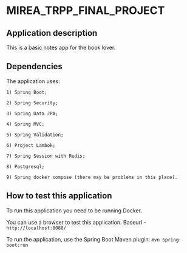 # MIREA_TRPP_FINAL_PROJECT
## Application description
This is a basic notes app for the book lover.

## Dependencies
The application uses: 

    1) Spring Boot;

    2) Spring Security;

    3) Spring Data JPA;

    4) Spring MVC;

    5) Spring Validation;

    6) Project Lambok;

    7) Spring Session with Redis;
    
    8) Postgresql;
    
    9) Spring docker compose (there may be problems in this place).

## How to test this application
To run this application you need to be running Docker.

You can use a browser to test this application. Baseurl - `http://localhost:8088/`

To run the application, use the Spring Boot Maven plugin: `mvn Spring-boot:run`
